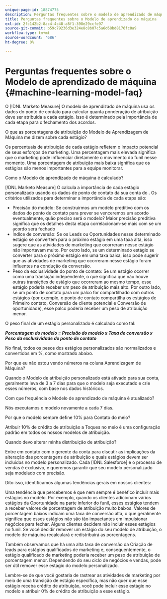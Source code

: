 ```yaml
---
unique-page-id: 18874775
description: Perguntas frequentes sobre o modelo de aprendizado de máquina - [!DNL Marketo Measure] - Documentação do produto
title: Perguntas frequentes sobre o Modelo de aprendizado de máquina
exl-id: 2fc142b2-8ac4-4c48-a8f1-398e29ccfe97
source-git-commit: b59c79236d3e324e8c8b07c5a6d68bd8176fc8a9
workflow-type: tm+mt
source-wordcount: '686'
ht-degree: 0%

---
```


# Perguntas frequentes sobre o Modelo de aprendizado de máquina {#machine-learning-model-faq}

O [!DNL Marketo Measure] O modelo de aprendizado de máquina usa os dados do ponto de contato para calcular quanta ponderação de atribuição deve ser atribuída a cada estágio. Isso é determinado pela importância de cada etapa para o fechamento dos acordos.

O que as porcentagens de atribuição do Modelo de Aprendizagem de Máquina me dizem sobre cada estágio?

Os percentuais de atribuição de cada estágio refletem o impacto potencial de seus esforços de marketing. Uma percentagem mais elevada significa que o marketing pode influenciar diretamente o movimento do funil nesse momento. Uma porcentagem de atribuição mais baixa significa que os estágios são menos importantes para a equipe monitorar.

Como o Modelo de aprendizado de máquina é calculado?

[!DNL Marketo Measure] O calcula a importância de cada estágio personalizado usando os dados de ponto de contato da sua conta do . Os critérios utilizados para determinar a importância de cada etapa são:

* Precisão do modelo: Se construirmos um modelo preditivo com os dados do ponto de contato para prever se venceremos um acordo eventualmente, quão preciso será o modelo? Maior precisão preditiva significa que os detalhes desta etapa correlacionam-se mais com se um acordo será fechado
* Índice de conversão: Se os Leads ou Oportunidades nesse determinado estágio se convertem para o próximo estágio em uma taxa alta, isso sugere que as atividades de marketing que ocorreram nesse estágio não importavam muito. Por outro lado, se um determinado estágio se converter para o próximo estágio em uma taxa baixa, isso pode sugerir que as atividades de marketing que ocorreram nesse estágio foram influentes na condução da conversão.
* Peso da exclusividade do ponto de contato: Se um estágio ocorrer como uma transição independente, o que significa que não houve outras transições de estágio que ocorreram ao mesmo tempo, esse estágio poderia receber um peso de atribuição mais alto. Por outro lado, se um ponto de contato para um palco for compartilhado com outros estágios (por exemplo, o ponto de contato compartilha os estágios de Primeiro contato, Conversão de cliente potencial e Conversão de oportunidade), esse palco poderia receber um peso de atribuição menor.

O peso final de um estágio personalizado é calculado como tal:

**_Porcentagem do modelo = Precisão do modelo x Taxa de conversão x Peso da exclusividade do ponto de contato_**

No final, todos os pesos dos estágios personalizados são normalizados e convertidos em %, como mostrado abaixo.

Por que eu não estou vendo números na coluna Aprendizagem de Máquina?

Quando o Modelo de atribuição personalizado está ativado para sua conta, geralmente leva de 3 a 7 dias para que o modelo seja executado e crie esses números, com base nos dados históricos.

Com que frequência o Modelo de aprendizado de máquina é atualizado?

Nós executamos o modelo novamente a cada 7 dias.

Por que o modelo sempre define 10% para Contato do meio?

Atribuir 10% de crédito de atribuição a Toques no meio é uma configuração padrão em todos os nossos modelos de atribuição.

Quando devo alterar minha distribuição de atribuição?

Entre em contato com o gerente da conta para discutir as implicações da alteração das porcentagens de atribuição e quais estágios devem ser incluídos no modelo personalizado. Cada [!DNL Salesforce] e o processo de vendas é exclusivo, e queremos garantir que seu modelo personalizado seja modelado com precisão.

Dito isso, identificamos algumas tendências gerais em nossos clientes:

Uma tendência que percebemos é que nem sempre é benéfico incluir mais estágios no modelo. Por exemplo, quando os clientes adicionam vários estágios da Oportunidade na parte inferior do funil, esses estágios tendem a receber valores de porcentagem de atribuição muito baixos. Valores de porcentagem baixos indicam uma taxa de conversão alta, o que geralmente significa que esses estágios não são tão impactantes em impulsionar negócios para fechar. Alguns clientes decidem não incluir esses estágios no funil. Se você decidir remover um estágio do seu modelo de atribuição, o modelo de máquina recalculará e redistribuirá as porcentagens.

Também observamos que há uma alta taxa de conversão da Criação de leads para estágios qualificados de marketing e, consequentemente, o estágio qualificado de marketing poderia receber um peso de atribuição de porcentagem menor. Dependendo do seu ciclo de negócios e vendas, pode ser útil remover esse estágio do modelo personalizado.

Lembre-se de que você gostaria de rastrear as atividades de marketing por meio de uma transição de estágio específica, mas não quer que esse estágio receba crédito de atribuição, você pode incluir esse estágio no modelo e atribuir 0% de crédito de atribuição a esse estágio.
